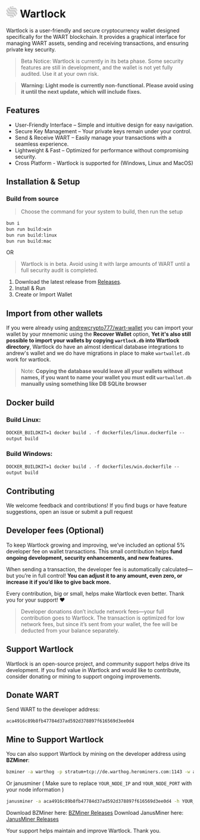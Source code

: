 # <img src="resources/wartlock_logo.png" width="30" height="30"> Wartlock

Wartlock is a user-friendly and secure cryptocurrency wallet designed specifically for the WART blockchain. It provides a graphical interface for managing WART assets, sending and receiving transactions, and ensuring private key security.

> Beta Notice: Wartlock is currently in its beta phase. Some security features are still in development, and the wallet is not yet fully audited. Use it at your own risk.

> **Warning: Light mode is currently non-functional. Please avoid using it until the next update, which will include fixes.**

## Features

- User-Friendly Interface – Simple and intuitive design for easy navigation.
- Secure Key Management – Your private keys remain under your control.
- Send & Receive WART – Easily manage your transactions with a seamless experience.
- Lightweight & Fast – Optimized for performance without compromising security.
- Cross Platform - Wartlock is supported for (Windows, Linux and MacOS)

## Installation & Setup

### Build from source

> Choose the command for your system to build, then run the setup

```
bun i
bun run build:win
bun run build:linux
bun run build:mac
```

OR

> Wartlock is in beta. Avoid using it with large amounts of WART until a full security audit is completed.

1. Download the latest release from [Releases](https://github.com/riven-labs/Wartlock/releases).
2. Install & Run
3. Create or Import Wallet

## Import from other wallets

If you were already using [andrewcrypto777/wart-wallet](https://github.com/andrewcrypto777/wart-wallet) you can import your wallet by your mnemonic using the **Recover Wallet** option, **Yet it's also still possible to import your wallets by copying `wartlock.db` into Wartlock directory**, Wartlock do have an almost identical database integrations to andrew's wallet and we do have migrations in place to make `wartwallet.db` work for wartlock.

> Note: **Copying the database would leave all your wallets without names, if you want to name your wallet you must edit `wartwallet.db` manually using something like DB SQLite browser**

## Docker build

### Build Linux:

```
DOCKER_BUILDKIT=1 docker build . -f dockerfiles/linux.dockerfile --output build
```

### Build Windows:

```
DOCKER_BUILDKIT=1 docker build . -f dockerfiles/win.dockerfile --output build
```

## Contributing

We welcome feedback and contributions! If you find bugs or have feature suggestions, open an issue or submit a pull request

## Developer fees (Optional)

To keep Wartlock growing and improving, we’ve included an optional 5% developer fee on wallet transactions. This small contribution helps **fund ongoing development, security enhancements, and new features.**

When sending a transaction, the developer fee is automatically calculated—but you’re in full control! **You can adjust it to any amount, even zero, or increase it if you’d like to give back more.**

Every contribution, big or small, helps make Wartlock even better. Thank you for your support! ❤️

> Developer donations don’t include network fees—your full contribution goes to Wartlock. The transaction is optimized for low network fees, but since it’s sent from your wallet, the fee will be deducted from your balance separately.

## Support Wartlock

Wartlock is an open-source project, and community support helps drive its development. If you find value in Wartlock and would like to contribute, consider donating or mining to support ongoing improvements.

## Donate WART

Send WART to the developer address:

```
aca4916c89b8fb47784d37ad592d378897f616569d3ee0d4
```

## Mine to Support Wartlock

You can also support Wartlock by mining on the developer address using **BZMiner**:

```bash
bzminer -a warthog -p stratum+tcp://de.warthog.herominers.com:1143 -w aca4916c89b8fb47784d37ad592d378897f616569d3ee0d4.donation --nc 1
```

Or janusminer ( Make sure to replace `YOUR_NODE_IP` and `YOUR_NODE_PORT` with your node information )

```bash
janusminer -a aca4916c89b8fb47784d37ad592d378897f616569d3ee0d4 -h YOUR_NODE_IP -p YOUR_NODE_PORT
```

Download BZMiner here: [BZMiner Releases](https://github.com/bzminer/bzminer/releases)
Download JanusMiner here: [JanusMiner Releases](https://github.com/CoinFuMasterShifu/janusminer/releases)

Your support helps maintain and improve Wartlock. Thank you.
